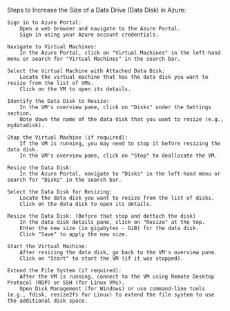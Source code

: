 Steps to Increase the Size of a Data Drive (Data Disk) in Azure:

    Sign in to Azure Portal:
        Open a web browser and navigate to the Azure Portal.
        Sign in using your Azure account credentials.

    Navigate to Virtual Machines:
        In the Azure Portal, click on "Virtual Machines" in the left-hand menu or search for "Virtual Machines" in the search bar.

    Select the Virtual Machine with Attached Data Disk:
        Locate the virtual machine that has the data disk you want to resize from the list of VMs.
        Click on the VM to open its details.

    Identify the Data Disk to Resize:
        In the VM's overview pane, click on "Disks" under the Settings section.
        Note down the name of the data disk that you want to resize (e.g., mydatadisk).

    Stop the Virtual Machine (if required):
        If the VM is running, you may need to stop it before resizing the data disk.
        In the VM's overview pane, click on "Stop" to deallocate the VM.

    Resize the Data Disk:
        In the Azure Portal, navigate to "Disks" in the left-hand menu or search for "Disks" in the search bar.

    Select the Data Disk for Resizing:
        Locate the data disk you want to resize from the list of disks.
        Click on the data disk to open its details.

    Resize the Data Disk: (Before that stop and dettach the disk)
        In the data disk details pane, click on "Resize" at the top.
        Enter the new size (in gigabytes - GiB) for the data disk.
        Click "Save" to apply the new size.

    Start the Virtual Machine:
        After resizing the data disk, go back to the VM's overview pane.
        Click on "Start" to start the VM (if it was stopped).

    Extend the File System (if required):
        After the VM is running, connect to the VM using Remote Desktop Protocol (RDP) or SSH (for Linux VMs).
        Open Disk Management (for Windows) or use command-line tools (e.g., fdisk, resize2fs for Linux) to extend the file system to use the additional disk space.
